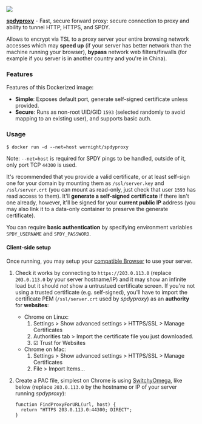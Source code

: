 [![](https://badge.imagelayers.io/wernight/spdyproxy:latest.svg)](https://imagelayers.io/?images=wernight/spdyproxy:latest 'Get your own badge on imagelayers.io')

**[spdyproxy](https://www.npmjs.com/package/spdyproxy)** - Fast, secure forward proxy: secure connection to proxy and ability to tunnel HTTP, HTTPS, and SPDY.

Allows to encrypt via TSL to a proxy server your entire browsing network accesses which may **speed up** (if your server has better network than the machine running your browser), **bypass** network web filters/firwalls (for example if you server is in another country and you're in China).

### Features

Features of this Dockerized image:

  * **Simple**: Exposes default port, generate self-signed certificate unless provided.
  * **Secure**: Runs as non-root UID/GID `1593` (selected randomly to avoid mapping to an existing user), and supports basic auth.


### Usage

    $ docker run -d --net=host wernight/spdyproxy

Note: `--net=host` is required for SPDY pings to be handled, outside of it, only port TCP `44300` is used.

It's recommended that you provide a valid certificate, or at least self-sign one for your domain by mounting them as `/ssl/server.key` and `/ssl/server.crt` (you can mount as read-only, just check that user `1593` has read access to them). It'll **generate a self-signed certificate** if there isn't one already, however, it'll be signed for your **current public IP** address (you may also link it to a data-only container to preserve the generate certificate).

You can require **basic authentication** by specifying environment variables `SPDY_USERNAME` and `SPDY_PASSWORD`.

#### Client-side setup

Once running, you may setup your [compatible Browser](http://caniuse.com/#feat=spdy) to use your server.

 1. Check it works by connecting to `https://203.0.113.0` (replace `203.0.113.0` by your server hostname/IP) and it may show an infinite load but it should *not* show a untrustued certificate screen. If you're not using a trusted certificate (e.g. self-signed), you'll have to import the certificate PEM (`/ssl/server.crt` used by *spdyproxy*) as an **authority** for **websites**:
      * Chrome on Linux:
         1. Settings > Show advanced settings > HTTPS/SSL > Manage Certificates
         2. Authorities tab > Import the certificate file you just downloaded.
         3. ☑ Trust for Websites
      * Chrome on Mac: 
         1. Settings > Show advanced settings > HTTPS/SSL > Manage Certificates
         2. File > Import Items…
 2. Create a PAC file, simplest on Chrome is using [SwitchyOmega](https://chrome.google.com/webstore/detail/proxy-switchyomega/padekgcemlokbadohgkifijomclgjgif), like below (replace `203.0.113.0` by the hostname or IP of your server running *spdyproxy*):

        function FindProxyForURL(url, host) {
          return "HTTPS 203.0.113.0:44300; DIRECT";
        }

